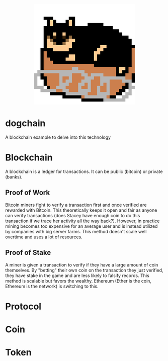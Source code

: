 <center><img src="dogchain_logo_312.png"></center>

# dogchain
A blockchain example to delve into this technology

# Blockchain 
A blockchain is a ledger for transactions. It can be 
public (bitcoin) or private (banks). 

## Proof of Work 
Bitcoin miners fight to verify a transaction 
first and once verified are rewarded with Bitcoin. 
This theoretically keeps it open and fair as
anyone can verify transactions (does Stacey have enough coin
 to do this transaction if we trace her activity all 
the way back?). However, in practice mining
becomes too expensive for an average user and 
is instead utilized by companies with big server
farms. This method doesn't scale well overtime 
and uses a lot of resources. 

## Proof of Stake
A miner is given a transaction to verify 
if they have a large amount of coin themselves. 
By "betting" their own coin on the transaction they 
just verified, they have stake in the game 
and are less likely to falsify records. 
This method is scalable but favors the 
wealthy. Ethereum (Ether is the coin, Ethereum is the network)
is switching to this. 

# Protocol

# Coin 

# Token 